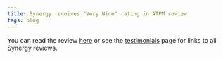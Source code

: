 ```yaml
---
title: Synergy receives "Very Nice" rating in ATPM review
tags: blog
---
```


You can read the review [here](http://www.atpm.com/12.12/synergy.shtml) or see the [testimonials](http://www.wincent.com/a/products/synergy-classic/testimonials/) page for links to all Synergy reviews.
